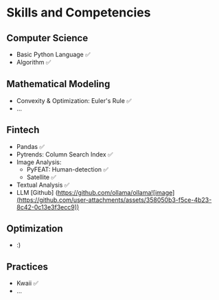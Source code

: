 # Skills and Competencies

## Computer Science
- Basic Python Language ✅
- Algorithm ✅

## Mathematical Modeling
- Convexity & Optimization: Euler's Rule ✅
- ...

## Fintech
- Pandas ✅
- Pytrends: Column Search Index ✅
- Image Analysis:
  - PyFEAT: Human-detection ✅
  - Satellite ✅
- Textual Analysis ✅
- LLM
  [Github] (https://github.com/ollama/ollama![image](https://github.com/user-attachments/assets/358050b3-f5ce-4b23-8c42-0c13e3f3ecc9))


## Optimization
- :)

## Practices
- Kwaii ✅
- ...
